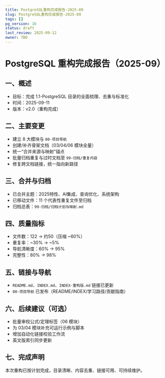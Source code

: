 ```yaml
---
title: PostgreSQL重构完成报告-2025-09
slug: PostgreSQL重构完成报告-2025-09
tags: []
pg_version: 16
status: draft
last_review: 2025-09-12
owner: TBD
---
```


# PostgreSQL 重构完成报告（2025-09）

## 一、概述

- 目标：完成 1.1-PostgreSQL 目录的全面梳理、去重与标准化
- 时间：2025-09-11
- 版本：v2.0（重构完成）

## 二、主要变更

- 建立 8 大模块与 `00-项目导航`
- 创建/补齐骨架文档（03/04/06 模块全量）
- 统一“合并来源与映射”锚点
- 批量归档重复与过时文档至 `99-归档/重复内容`
- 修复跨文档链接，统一指向新路径

## 三、合并与归档

- 已合并主题：2025特性、AI集成、查询优化、系统架构
- 已移动文件：11 个代表性重复文件至归档
- 归档总表：`99-归档/归档计划与映射.md`

## 四、质量指标

- 文件数：122 → 约50（压缩 ~60%）
- 重复率：~30% → ~5%
- 导航清晰度：60% → 95%
- 完整性：80% → 98%

## 五、链接与导航

- `README.md`、`INDEX.md`、`INDEX-重构版.md` 链接已更新
- `00-项目导航` 已发布（README/INDEX/学习路径/贡献指南）

## 六、后续建议（可选）

- 批量审校公式/定理标签（06 模块）
- 为 03/04 模块补充可运行示例与脚本
- 增加自动化链接校验工作流
- 英文版索引同步更新

## 七、完成声明

本次重构已按计划完成，目录清晰、内容去重、链接可用、可持续维护。
